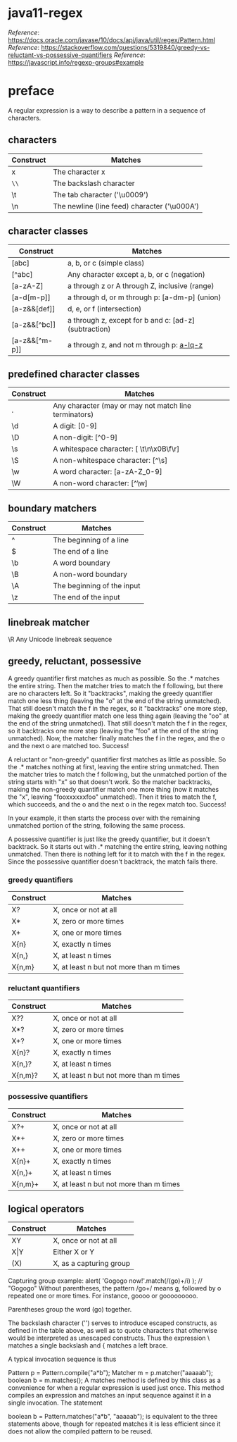 # java11-regex

_Reference_: https://docs.oracle.com/javase/10/docs/api/java/util/regex/Pattern.html  
_Reference_: https://stackoverflow.com/questions/5319840/greedy-vs-reluctant-vs-possessive-quantifiers
_Reference_: https://javascript.info/regexp-groups#example

# preface
A regular expression is a way to describe a pattern in a sequence 
of characters.

## characters
|Construct   |Matches   |
|---|---|
|x   |The character x   |
|`\\`   |The backslash character   |
|\t   |The tab character ('\u0009')   |
|\n   |The newline (line feed) character ('\u000A')   |

## character classes
|Construct   |Matches   |
|---|---|
|[abc]   |a, b, or c (simple class)   |
|[^abc]   |Any character except a, b, or c (negation)   |
|[a-zA-Z]   |a through z or A through Z, inclusive (range)   |
|[a-d[m-p]]   |a through d, or m through p: [a-dm-p] (union)   |
|[a-z&&[def]]   |d, e, or f (intersection)   |
|[a-z&&[^bc]]   |a through z, except for b and c: [ad-z] (subtraction)   |
|[a-z&&[^m-p]]   |a through z, and not m through p: [a-lq-z](subtraction)   |

## predefined character classes
|Construct   |Matches   |
|---|---|
|.  |   Any character (may or may not match line terminators)|
|\d |   A digit: [0-9]|
|\D |   A non-digit: [^0-9]|
|\s |   A whitespace character: [ \t\n\x0B\f\r]|
|\S |   A non-whitespace character: [^\s]|
|\w |   A word character: [a-zA-Z_0-9]|
|\W |   A non-word character: [^\w]|

## boundary matchers
|Construct   |Matches   |
|---|---|
|^|The beginning of a line|
|$|The end of a line|
|\b|A word boundary|
|\B|A non-word boundary|
|\A|The beginning of the input|
|\z|The end of the input|

## linebreak matcher
\R	Any Unicode linebreak sequence

## greedy, reluctant, possessive
A greedy quantifier first matches as much as possible. So the .* matches the entire string. Then the matcher tries to match the f following, but there are no characters left. So it "backtracks", making the greedy quantifier match one less thing (leaving the "o" at the end of the string unmatched). That still doesn't match the f in the regex, so it "backtracks" one more step, making the greedy quantifier match one less thing again (leaving the "oo" at the end of the string unmatched). That still doesn't match the f in the regex, so it backtracks one more step (leaving the "foo" at the end of the string unmatched). Now, the matcher finally matches the f in the regex, and the o and the next o are matched too. Success!

A reluctant or "non-greedy" quantifier first matches as little as possible. So the .* matches nothing at first, leaving the entire string unmatched. Then the matcher tries to match the f following, but the unmatched portion of the string starts with "x" so that doesn't work. So the matcher backtracks, making the non-greedy quantifier match one more thing (now it matches the "x", leaving "fooxxxxxxfoo" unmatched). Then it tries to match the f, which succeeds, and the o and the next o in the regex match too. Success!

In your example, it then starts the process over with the remaining unmatched portion of the string, following the same process.

A possessive quantifier is just like the greedy quantifier, but it doesn't backtrack. So it starts out with .* matching the entire string, leaving nothing unmatched. Then there is nothing left for it to match with the f in the regex. Since the possessive quantifier doesn't backtrack, the match fails there.

### greedy quantifiers

|Construct   |Matches   |
|---|---|
|X?|X, once or not at all|
|X*|X, zero or more times|
|X+|X, one or more times|
|X{n}|X, exactly n times|
|X{n,}|X, at least n times|
|X{n,m}|X, at least n but not more than m times|

### reluctant quantifiers

|Construct   |Matches   |
|---|---|
|X??|X, once or not at all|
|X*?|X, zero or more times|
|X+?|X, one or more times|
|X{n}?|X, exactly n times|
|X{n,}?|X, at least n times|
|X{n,m}?|X, at least n but not more than m times|

### possessive quantifiers

|Construct   |Matches   |
|---|---|
|X?+|X, once or not at all|
|X*+|X, zero or more times|
|X++|X, one or more times|
|X{n}+|X, exactly n times|
|X{n,}+|X, at least n times|
|X{n,m}+|X, at least n but not more than m times|

## logical operators

|Construct   |Matches   |
|---|---|
|XY|X, once or not at all|
|X&#124;Y|Either X or Y|
|(X)|X, as a capturing group|

Capturing group example:
alert( 'Gogogo now!'.match(/(go)+/i) ); // "Gogogo"
Without parentheses, the pattern /go+/ means g, followed by o repeated one or more times. For instance, goooo or gooooooooo.

Parentheses group the word (go) together.

The backslash character ('\') serves to introduce escaped constructs, as defined in the table above, as well as to quote characters that otherwise would be interpreted as unescaped constructs. Thus the expression \\ matches a single backslash and \{ matches a left brace.

A typical invocation sequence is thus

 Pattern p = Pattern.compile("a*b");
 Matcher m = p.matcher("aaaaab");
 boolean b = m.matches();
A matches method is defined by this class as a convenience for when a regular expression is used just once. This method compiles an expression and matches an input sequence against it in a single invocation. The statement

 boolean b = Pattern.matches("a*b", "aaaaab");
is equivalent to the three statements above, though for repeated matches it is less efficient since it does not allow the compiled pattern to be reused.